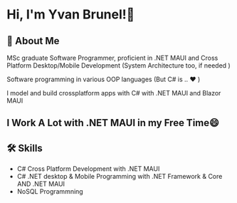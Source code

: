 
# Hi, I'm Yvan Brunel!👋

## 🚀 About Me

MSc graduate Software Programmer, proficient in .NET MAUI and Cross Platform Desktop/Mobile Development (System Architecture too, if needed )



Software programming in various OOP languages (But C# is .. ❤️ ) 

I model and build crossplatform apps with C# with .NET MAUI and Blazor MAUI

## I Work A Lot with .NET MAUI in my Free Time😄

## 🛠 Skills
- C# Cross Platform Development with .NET MAUI
- C# .NET desktop & Mobile Programming with .NET Framework & Core AND .NET MAUI
- NoSQL Programmning 
